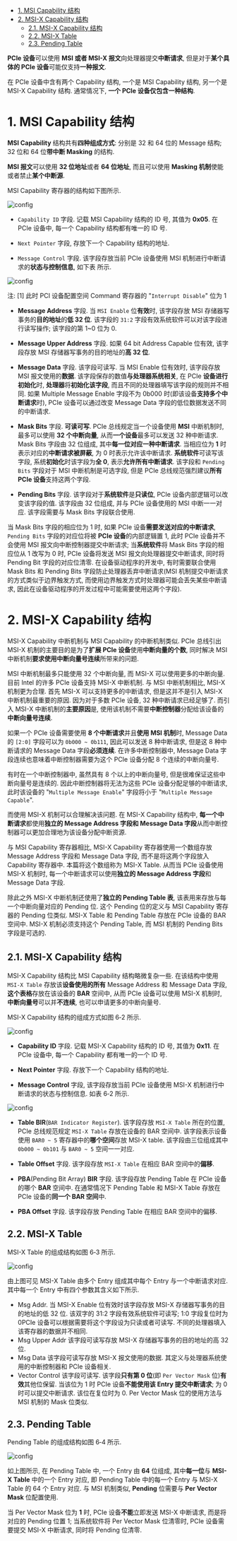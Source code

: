
<!-- @import "[TOC]" {cmd="toc" depthFrom=1 depthTo=6 orderedList=false} -->

<!-- code_chunk_output -->

- [1. MSI Capability 结构](#1-msi-capability-结构)
- [2. MSI-X Capability 结构](#2-msi-x-capability-结构)
  - [2.1. MSI-X Capability 结构](#21-msi-x-capability-结构)
  - [2.2. MSI-X Table](#22-msi-x-table)
  - [2.3. Pending Table](#23-pending-table)

<!-- /code_chunk_output -->

**PCIe 设备**可以使用 **MSI 或者 MSI-X 报文**向处理器提交**中断请求**, 但是对于**某个具体的 PCIe 设备**可能仅支持**一种报文**.

在 PCIe 设备中含有两个 Capability 结构, 一个是 MSI Capability 结构, 另一个是 MSI-X Capability 结构. 通常情况下, **一个 PCIe 设备仅包含一种结构**.

# 1. MSI Capability 结构

**MSI Capability** 结构共有**四种组成方式**: 分别是 32 和 64 位的 Message 结构; 32 位和 64 位**带中断 Masking** 的结构.

**MSI 报文**可以使用 **32 位地址**或者 **64 位地址**, 而且可以使用 **Masking 机制**使能或者禁止**某个中断源**.

MSI Capability 寄存器的结构如下图所示.

![config](images/1.png)

- `Capability ID` 字段. 记载 MSI Capability 结构的 ID 号, 其值为 **0x05**. 在 PCIe 设备中, 每一个 Capability 结构都有唯一的 ID 号.

- `Next Pointer` 字段, 存放下一个 Capability 结构的地址.

- `Message Control` 字段. 该字段存放当前 PCIe 设备使用 MSI 机制进行中断请求的**状态与控制信息**, 如下表 所示.

![config](images/2.png)

注: [1] 此时 PCI 设备配置空间 Command 寄存器的 "`Interrupt Disable`" 位为 1

- **Message Address** 字段. 当 `MSI Enable` 位**有效**时, 该字段存放 MSI 存储器写事务的**目的地址**的**低 32 位**. 该字段的 `31:2` 字段有效系统软件可以对该字段进行读写操作; 该字段的第 1~0 位为 0.

- **Message Upper Address** 字段. 如果 64 bit Address Capable 位有效, 该字段存放 MSI 存储器写事务的目的地址的**高 32 位**.

- **Message Data** 字段. 该字段可读写. 当 MSI Enable 位有效时, 该字段存放 MSI 报文使用的**数据**. 该字段保存的数值**与处理器系统相关**, 在 PCIe **设备进行初始化**时, **处理器**将**初始化该字段**, 而且不同的处理器填写该字段的规则并不相同. 如果 Multiple Message Enable 字段不为 0b000 时(即该设备**支持多个中断请求**时), PCIe 设备可以通过改变 Message Data 字段的低位数据发送不同的中断请求.

- **Mask Bits** 字段. **可读可写**. PCIe 总线规定当一个设备使用 **MSI** 中断机制时, 最多可以使用 **32 个中断向量**, 从而**一个设备**最多可以发送 32 种中断请求. Mask Bits 字段由 32 位组成, 其中**每一位对应一种中断请求**. 当相应位为 **1** 时表示对应的**中断请求被屏蔽**, 为 0 时表示允许该中断请求. **系统软件**可读写该字段, 系统**初始化**时该字段为**全 0**, 表示**允许所有中断请求**. 该字段和 `Pending Bits` 字段对于 MSI 中断机制是可选字段, 但是 PCIe 总线规范强烈建议**所有 PCIe 设备**支持这两个字段.

- **Pending Bits** 字段. 该字段对于**系统软件**是**只读位**, PCIe 设备内部逻辑可以改变该字段的值. 该字段由 32 位组成, 并与 PCIe 设备使用的 MSI 中断一一对应. 该字段需要与 Mask Bits 字段联合使用.

当 Mask Bits 字段的相应位为 1 时, 如果 PCIe 设备**需要发送对应的中断请求**, `Pending Bits` 字段的对应位将被 **PCIe 设备**的内部逻辑置 1, 此时 PCIe 设备并不会使用 MSI 报文向中断控制器提交中断请求; 当**系统软件**将 Mask Bits 字段的相应位从 1 改写为 0 时, PCIe 设备将发送 MSI 报文向处理器提交中断请求, 同时将 Pending Bit 字段的对应位清零. 在设备驱动程序的开发中, 有时需要联合使用 Mask Bits 和 Pending Bits 字段防止处理器丢弃中断请求(MSI 机制提交中断请求的方式类似于边界触发方式, 而使用边界触发方式时处理器可能会丢失某些中断请求, 因此在设备驱动程序的开发过程中可能需要使用这两个字段).

# 2. MSI-X Capability 结构

MSI-X Capability 中断机制与 MSI Capability 的中断机制类似. PCIe 总线引出 MSI-X 机制的主要目的是为了**扩展 PCIe 设备**使用**中断向量的个数**, 同时解决 MSI 中断机制**要求使用中断向量号连续**所带来的问题.

MSI 中断机制最多只能使用 32 个中断向量, 而 MSI-X 可以使用更多的中断向量. 目前 Intel 的许多 PCIe 设备支持 MSI-X 中断机制. 与 MSI 中断机制相比, MSI-X 机制更为合理. 首先 MSI-X 可以支持更多的中断请求, 但是这并不是引入 MSI-X 中断机制最重要的原因. 因为对于多数 PCIe 设备, 32 种中断请求已经足够了. 而引入 MSI-X 中断机制的**主要原因**是, 使用该机制不需要**中断控制器**分配给该设备的**中断向量号连续**.

如果一个 PCIe 设备需要使用 **8 个中断请求**并且**使用 MSI 机制**时, Message Data 的 `[2:0]` 字段可以为 `0b000 ~ 0b111`, 因此可以发送 8 种中断请求, 但是这 8 种中断请求的 Message Data 字段**必须连续**. 在许多中断控制器中, Message Data 字段连续也意味着中断控制器需要为这个 PCIe 设备分配 8 个连续的中断向量号.

有时在一个中断控制器中, 虽然具有 8 个以上的中断向量号, 但是很难保证这些中断向量号是连续的. 因此中断控制器将无法为这些 PCIe 设备分配足够的中断请求, 此时该设备的 "`Multiple Message Enable`" 字段将小于 "`Multiple Message Capable`".

而使用 MSI-X 机制可以合理解决该问题. 在 MSI-X Capability 结构中, **每一个中断请求**都使用**独立的 Message Address 字段和 Message Data 字段**从而中断控制器可以更加合理地为该设备分配中断资源.

与 MSI Capability 寄存器相比, MSI-X Capability 寄存器使用一个数组存放 Message Address 字段和 Message Data 字段, 而不是将这两个字段放入 Capability 寄存器中. 本篇将这个数组称为 MSI-X Table. 从而当 PCIe 设备使用 MSI-X 机制时, 每一个中断请求可以使用**独立的 Message Address 字段**和 Message Data 字段.

除此之外 MSI-X 中断机制还使用了**独立的 Pending Table 表**, 该表用来存放与每一个中断向量对应的 Pending 位. 这个 Pending 位的定义与 MSI Capability 寄存器的 Pending 位类似. MSI-X Table 和 Pending Table 存放在 PCIe 设备的 BAR 空间中. MSI-X 机制必须支持这个 Pending Table, 而 MSI 机制的 Pending Bits 字段是可选的.

## 2.1. MSI-X Capability 结构

MSI-X Capability 结构比 MSI Capability 结构略微复杂一些. 在该结构中使用 `MSI-X Table` 存放该**设备使用的所有** Message Address 和 Message Data 字段, **这个表格**存放在该设备的 **BAR** 空间中, 从而 PCIe 设备可以使用 MSI-X 机制时, **中断向量号**可以并**不连续**, 也可以申请更多的中断向量号.

MSI-X Capability 结构的组成方式如图 6‑2 所示.

![config](images/3.png)

- **Capability ID** 字段. 记载 MSI-X Capability 结构的 ID 号, 其值为 **0x11**. 在 PCIe 设备中, 每一个 Capability 都有唯一的一个 ID 号.

- **Next Pointer** 字段. 存放下一个 Capability 结构的地址.

- **Message Control** 字段, 该字段存放当前 PCIe 设备使用 MSI-X 机制进行中断请求的状态与控制信息. 如表 6‑2 所示.

![config](images/4.png)

- **Table BIR**(`BAR Indicator Register`). 该字段存放 `MSI-X Table` 所在的位置, PCIe 总线规范规定 `MSI-X Table` 存放在设备的 BAR 空间中. 该字段表示设备使用 `BAR0 ~ 5` 寄存器中的**哪个空间**存放 MSI\-X table. 该字段由三位组成其中 `0b000 ~ 0b101` 与 `BAR0 ~ 5` 空间一一对应.

- **Table Offset** 字段. 该字段存放 `MSI-X Table` 在相应 BAR 空间中的**偏移**.

- **PBA**(Pending Bit Array) **BIR** 字段. 该字段存放 Pending Table 在 PCIe 设备的哪个 **BAR** 空间中. 在通常情况下 Pending Table 和 MSI\-X Table 存放在 PCIe 设备的**同一个 BAR 空间**中.

- **PBA Offset** 字段. 该字段存放 Pending Table 在相应 BAR 空间中的偏移.

## 2.2. MSI-X Table

MSI-X Table 的组成结构如图 6‑3 所示.

![config](images/5.png)

由上图可见 MSI\-X Table 由多个 Entry 组成其中每个 Entry 与一个中断请求对应. 其中每一个 Entry 中有四个参数其含义如下所示.

- Msg Addr. 当 MSI\-X Enable 位有效时该字段存放 MSI\-X 存储器写事务的目的地址的低 32 位. 该双字的 31:2 字段有效系统软件可读写; 1:0 字段复位时为 0PCIe 设备可以根据需要将这个字段设为只读或者可读写. 不同的处理器填入该寄存器的数据并不相同.
- Msg Upper Addr 该字段可读写存放 MSI\-X 存储器写事务的目的地址的高 32 位.
- Msg Data 该字段可读写存放 MSI\-X 报文使用的数据. 其定义与处理器系统使用的中断控制器和 PCIe 设备相关.
- Vector Control 该字段可读写. 该字段**只有第 0 位**(即 `Per Vector Mask` 位)**有效**其他位保留. 当该位为 1 时 PCIe 设备**不能使用该 Entry 提交中断请求**; 为 0 时可以提交中断请求. 该位在复位时为 0. Per Vector Mask 位的使用方法与 MSI 机制的 Mask 位类似.

## 2.3. Pending Table

Pending Table 的组成结构如图 6‑4 所示.

![config](images/6.png)

如上图所示, 在 Pending Table 中, 一个 Entry 由 **64** 位组成, 其中**每一位**与 **MSI-X Table** 中的一个 Entry 对应, 即 Pending Table 中的每一个 Entry 与 MSI-X Table 的 64 个 Entry 对应. 与 MSI 机制类似, **Pending** 位需要与 **Per Vector Mask** 位配置使用.

当 Per Vector Mask 位为 **1** 时, PCIe 设备**不能**立即发送 MSI-X 中断请求, 而是将对应的 Pending 位置 1; 当系统软件将 Per Vector Mask 位清零时, PCIe 设备需要提交 MSI-X 中断请求, 同时将 Pending 位清零.

